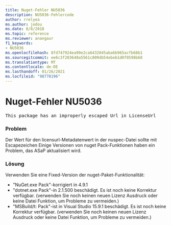 ```yaml
---
title: Nuget-Fehler NU5036
description: NU5036-Fehlercode
author: rrelyea
ms.author: jodou
ms.date: 8/8/2018
ms.topic: reference
ms.reviewer: anangaur
f1_keywords:
- NU5036
ms.openlocfilehash: 8fd747924ea99e2ca6432045aba6b965acfb68b1
ms.sourcegitcommit: ee6c3f203648a5561c809db54ebeb1d0f0598b68
ms.translationtype: MT
ms.contentlocale: de-DE
ms.lasthandoff: 01/26/2021
ms.locfileid: "98778196"
---
```

# <a name="nuget-error-nu5036"></a>Nuget-Fehler NU5036
<pre>This package has an improperly escaped Url in LicenseUrl</pre>

### <a name="issue"></a>Problem

Der Wert für den licensurl-Metadatenwert in der nuspec-Datei sollte mit Escapezeichen
Einige Versionen von nuget Pack-Funktionen haben ein Problem, das ASaP aktualisiert wird.

### <a name="solution"></a>Lösung

Verwenden Sie eine Fixed-Version der nuget-Paket-Funktionalität:
* "NuGet.exe Pack"-korrigiert in 4.9.1
* "dotnet.exe Pack"-in 2.1.500 beschädigt. Es ist noch keine Korrektur verfügbar. (verwenden Sie noch keinen neuen Lizenz Ausdruck oder keine Datei Funktion, um Probleme zu vermeiden.)
* "MSBuild/t: Pack"-ist in Visual Studio 15.9.1 beschädigt. Es ist noch keine Korrektur verfügbar. (verwenden Sie noch keinen neuen Lizenz Ausdruck oder keine Datei Funktion, um Probleme zu vermeiden.)

